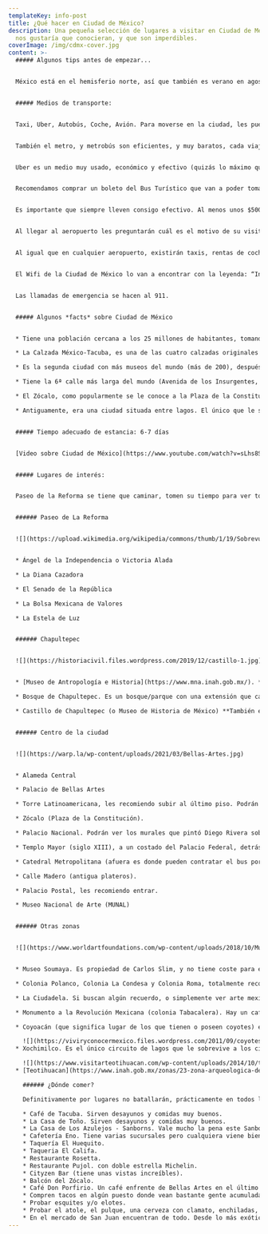 ```yaml
---
templateKey: info-post
title: ¿Qué hacer en Ciudad de México?
description: Una pequeña selección de lugares a visitar en Ciudad de México que
  nos gustaría que conocieran, y que son imperdibles.
coverImage: /img/cdmx-cover.jpg
content: >-
  ##### Algunos tips antes de empezar...


  México está en el hemisferio norte, así que también es verano en agosto. Verano suele ser la época en la que más llueve (así que deberán llevar paraguas sí o sí). En Ciudad de México las temperaturas máximas serán de 23ºc y mínimas de 12º. Sin embargo, las playas y el norte del país será muy cálido, tal como en España.


  ##### Medios de transporte:


  Taxi, Uber, Autobús, Coche, Avión. Para moverse en la ciudad, les puedo recomendar 100% que caminen lo más posible, tanto en la zona centro, como en Paseo de la Reforma, Chapultepec, Insurgentes. 


  También el metro, y metrobús son eficientes, y muy baratos, cada viaje cuesta 0,40 centavos de euro. Existen ciclovías, por si gustan hacer turismo en bici. Los domingos cierran Paseo de la Reforma, toda la mañana hasta las 13:00 hrs.


  Uber es un medio muy usado, económico y efectivo (quizás lo máximo que vayan a pagar son 10 euros, y lo pueden compartir con otras 3 personas). Así que les recomiendo que bajen la aplicación y la tengan vinculada con su tarjeta de crédito/débito. 


  Recomendamos comprar un boleto del Bus Turístico que van a poder tomar desde el inicio, en el Zócalo. Este autobús los llevará a todos los sitios de interés, y les servirá como taxi durante dos días (yo recomiendo que sean dos circuitos, tanto el que pasa por Santa Fe, como el que pasa por Coyoacán, y hagan las paradas que mejor consideren). Podrán visitar los sitios más importantes, y volver a abordar el bus, usando éste como taxi. Pueden ver toda la explicación en este link:[](https://www.civitatis.com/es/ciudad-de-mexico/autobus-turistico-mexico/#:~:text=El%20autob%C3%BAs%20tur%C3%ADstico%20de%20Ciudad,entre%20otros%20lugares%20de%20inter%C3%A9s.) [Bus Turístico.](https://www.civitatis.com/es/ciudad-de-mexico/autobus-turistico-mexico/#:~:text=El%20autob%C3%BAs%20tur%C3%ADstico%20de%20Ciudad,entre%20otros%20lugares%20de%20inter%C3%A9s.)


  Es importante que siempre lleven consigo efectivo. Al menos unos $500 pesos por día, cada persona, ya que por supuesto que en casi todos los establecimientos hay terminal para la tarjeta de débito/crédito, sin embargo, también es bueno llevar efectivo por cualquier si acaso.


  Al llegar al aeropuerto les preguntarán cuál es el motivo de su visita, y muy probablemente cuál es la dirección del hotel, o sitio en el que se piensan hospedar. Así que tengan a la mano esta información. También, conserven su tarjeta que cumplimentaron al viajar a México, ésta tendrá que regresarse al momento de embarcar en el vuelo de vuelta a España. 


  Al igual que en cualquier aeropuerto, existirán taxis, rentas de coche, autobús, etc, para poder llegar al hotel e instalarse. Pueden sacar dinero de los cajeros sin problema, al momento de llegar al aeropuerto (una comisión de 5€ es lo que puede cobrarles, pero básicamente eso es lo que cobran en las casas de cambio o bancos).


  El Wifi de la Ciudad de México lo van a encontrar con la leyenda: “Internet para todos” y funciona. Sólo que deben permanecer más bien estáticos en el punto que quieran hacer una búsqueda o utilizar whatsapp. Si van en un coche o metro, se les desconectará fácilmente.


  Las llamadas de emergencia se hacen al 911.


  ##### Algunos *facts* sobre Ciudad de México


  * Tiene una población cercana a los 25 millones de habitantes, tomando en cuenta toda el área metropolitana (Ciudad de México y Estado de México). Se encuentra a 2250 metros sobre el nivel del mar.

  * La Calzada México-Tacuba, es una de las cuatro calzadas originales que fueron construidas por los mexicas[](https://es.wikipedia.org/wiki/Mexicas "Mexicas"), cuya función principal era comunicar a México-Tenochtitlan, situada en el Lago de Texcoco.

  * Es la segunda ciudad con más museos del mundo (más de 200), después de Londres, así que hay para todos los gustos.

  * Tiene la 6ª calle más larga del mundo (Avenida de los Insurgentes, con 29 km.). Si la quieren recorrer, vale mucho la pena.

  * El Zócalo, como popularmente se le conoce a la Plaza de la Constitución, es la plaza más grande de América, y la segunda más grande del mundo, después de la Plaza Roja, de Moscú. Comer en alguno de los restaurantes con terraza, recorrer la calle Madero, visitar la catedral, y si es posible, entrar a Palacio de Gobierno es obligado

  * Antiguamente, era una ciudad situada entre lagos. El único que le sobrevive es Xochimilco, y se puede visitar, y disfrutar de las trajineras. Está a 1 hora aproximadamente en coche, pero vale la pena. 


  ##### Tiempo adecuado de estancia: 6-7 días


  [Video sobre Ciudad de México](https://www.youtube.com/watch?v=sLhs8SDDd04)


  ##### Lugares de interés:


  Paseo de la Reforma se tiene que caminar, tomen su tiempo para ver todo lo que tiene a sus costados, es una de las avenidas más importantes, sino la que más, donde se encuentran muchísimos pasajes históricos, y se puede llegar a varias intersecciones, por ejemplo con el Ángel de la Independencia (no pierdan oportunidad de tomar foto), lleguen hasta el bosque de Chapultepec, o bien con la Calle Juárez, hasta el otro extremo, en donde se podrá llegar a la Alameda Central, Bellas Artes, La Torre Latinoamericana, y de allí acceso a calle Madero, que desembocará en el Zócalo, la Catedral Metropolitana y Palacio de Gobierno Federal.


  ###### Paseo de La Reforma


  ![](https://upload.wikimedia.org/wikipedia/commons/thumb/1/19/Sobrevuelos_CDMX_IMG_5982_%2839488832615%29.jpg/1200px-Sobrevuelos_CDMX_IMG_5982_%2839488832615%29.jpg)


  * Ángel de la Independencia o Victoria Alada

  * La Diana Cazadora

  * El Senado de la República 

  * La Bolsa Mexicana de Valores

  * La Estela de Luz


  ###### Chapultepec


  ![](https://historiacivil.files.wordpress.com/2019/12/castillo-1.jpg)


  * [Museo de Antropología e Historia](https://www.mna.inah.gob.mx/). **Este museo es imperdible**. Está aquí la Piedra del Sol y muchísimas piezas de valor histórico.

  * Bosque de Chapultepec. Es un bosque/parque con una extensión que casi triplica a la del Central Park de New York, totalmente recomendable que lo paseen sin prisa.

  * Castillo de Chapultepec (o Museo de Historia de México) **También es un museo imperdible. Es el único castillo real de América.**


  ###### Centro de la ciudad


  ![](https://warp.la/wp-content/uploads/2021/03/Bellas-Artes.jpg)


  * Alameda Central

  * Palacio de Bellas Artes

  * Torre Latinoamericana, les recomiendo subir al último piso. Podrán ver toda la ciudad, y además los dos volcanes a la distancia, el Popocatépetl y el Iztaccíhuatl.

  * Zócalo (Plaza de la Constitución).

  * Palacio Nacional. Podrán ver los murales que pintó Diego Rivera sobre la historia de México.

  * Templo Mayor (siglo XIII), a un costado del Palacio Federal, detrás de la Catedral Metropolitana.

  * Catedral Metropolitana (afuera es donde pueden contratar el bus por dos días que puede servirles de taxi).

  * Calle Madero (antigua plateros).

  * Palacio Postal, les recomiendo entrar.

  * Museo Nacional de Arte (MUNAL)


  ###### Otras zonas


  ![](https://www.worldartfoundations.com/wp-content/uploads/2018/10/Museo-Soumaya.jpg)


  * Museo Soumaya. Es propiedad de Carlos Slim, y no tiene coste para entrar. La colección es impresionante, además de que el museo es bonito de por sí. Está localizado en la Colonia Polanco.

  * Colonia Polanco, Colonia La Condesa y Colonia Roma, totalmente recomendables para tomar una copa y comer.

  * La Ciudadela. Si buscan algún recuerdo, o simplemente ver arte mexicano, éste es el lugar, no se van a arrepentir.

  * Monumento a la Revolución Mexicana (colonia Tabacalera). Hay un café en lo alto de la cúpula, que les recomiendo.  

  * Coyoacán (que significa lugar de los que tienen o poseen coyotes) es otra cara de la ciudad, sobre todo su centro. Es una alcaldía de la Ciudad de México, donde se sentirán en un pueblito tranquilo, y muy pintoresco. Aquí está La Casa Azul ([museo de Frida Kahlo](https://www.museofridakahlo.org.mx/es/el-museo/)). Les sugiero que compren sus boletos con tiempo, porque se suele llenar mucho en esta época del año. 

    ![](https://viviryconocermexico.files.wordpress.com/2011/09/coyotes.jpg)
  * Xochimilco. Es el único circuito de lagos que le sobrevive a los cinco que existieron en Ciudad de México. El traslado es de aproximadamente una hora desde el centro de la ciudad. Un paseo en trajineras es obligado, además del buen ambiente que se forma allí. 

    ![](https://www.visitarteotihuacan.com/wp-content/uploads/2014/10/teotihuacan_18.jpg)
  * [Teotihuacan](https://www.inah.gob.mx/zonas/23-zona-arqueologica-de-teotihuacan) es otro lugar que es necesario conocer. Está a una hora y media aproximadamente desde el centro de Ciudad de México. Se puede ir en bus, ya bien con un tour, o bien tomando uno desde la centra de autobuses zona norte. Pueden preguntar por tours directamente. Las ruinas están situadas a una hora y media de la ciudad, dirección noreste. Más o menos se tarda unas ocho horas entre ir y regresar. Recorran toda la calzada de los muertos, y pidan a un guía que les explique. Si son madrugadores, y llegan allí antes de que salga el sol, podrán subirse en [globo aerostático. ](https://aerodiverti.com.mx/?gclid=Cj0KCQiAi9mPBhCJARIsAHchl1wMZRWZTyXspvjaAtw-WJeN7J16CmSbUzjdE8XkL6LwwzntOi9CLD4aAqP3EALw_wcB)

    ###### ¿Dónde comer?

    Definitivamente por lugares no batallarán, prácticamente en todos lados habrá un puesto, un restaurante, o un local dónde comer, y es complicado que alguno desilusione, ya sea caro, normal o barato. Desde una fonda en la calle con tacos a $5 pesos c/u, o hasta sitios en los que por dos tacos les pueden cobrar $300... todo es cuestión de presupuestos. 

    * Café de Tacuba. Sirven desayunos y comidas muy buenos.
    * La Casa de Toño. Sirven desayunos y comidas muy buenos.
    * La Casa de Los Azulejos - Sanborns. Vale mucho la pena este Sanborns por ser un recinto histórico.
    * Cafetería Eno. Tiene varias sucursales pero cualquiera viene bien.
    * Taquería El Huequito.
    * Taqueria El Califa.
    * Restaurante Rosetta.
    * Restaurante Pujol. con doble estrella Michelin.
    * Cityzen Bar (tiene unas vistas increíbles).
    * Balcón del Zócalo.
    * Café Don Porfirio. Un café enfrente de Bellas Artes en el último piso de Sears, es una vista única.
    * Compren tacos en algún puesto donde vean bastante gente acumulada. Si no saben qué pedir pidan la especialidad. Si no les hace demasiado mal el chile, pongan salsa y no huyan ¡inténtenlo!
    * Probar esquites y/o elotes.
    * Probar el atole, el pulque, una cerveza con clamato, enchiladas, mole, chilaquiles, caldo tlalpeño, sopa azteca, menudo, pozole, tamales, tlacoyos, tlayudas, pambazos, y todas las cosas que no conozcan. 
    * En el mercado de San Juan encuentran de todo. Desde lo más exóticos como insectos hasta lo tradicional. También recomendamos el mercado de Coyoacán.
---
```

